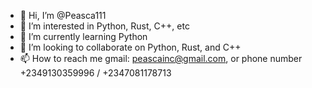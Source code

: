 - 👋 Hi, I’m @Peasca111
- 👀 I’m interested in Python, Rust, C++, etc
- 🌱 I’m currently learning Python
- 💞️ I’m looking to collaborate on Python, Rust, and C++
- 📫 How to reach me gmail: peascainc@gmail.com, or phone number +2349130359996 / +2347081178713

<!---
Peasca111/Peasca111 is a ✨ special ✨ repository because its `README.md` (this file) appears on your GitHub profile.
You can click the Preview link to take a look at your changes.
--->
